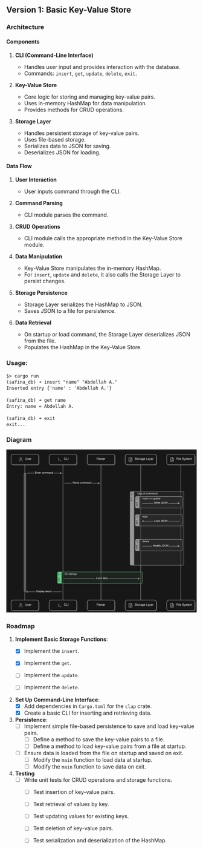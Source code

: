 
## Version 1: Basic Key-Value Store

### Architecture

#### Components
1. **CLI (Command-Line Interface)**
   - Handles user input and provides interaction with the database.
   - Commands: `insert`, `get`, `update`, `delete`, `exit`.

2. **Key-Value Store**
   - Core logic for storing and managing key-value pairs.
   - Uses in-memory HashMap for data manipulation.
   - Provides methods for CRUD operations.

3. **Storage Layer**
   - Handles persistent storage of key-value pairs.
   - Uses file-based storage.
   - Serializes data to JSON for saving.
   - Deserializes JSON for loading.

#### Data Flow

1. **User Interaction**
   - User inputs command through the CLI.

2. **Command Parsing**
   - CLI module parses the command.

3. **CRUD Operations**
   - CLI module calls the appropriate method in the Key-Value Store module.

4. **Data Manipulation**
   - Key-Value Store manipulates the in-memory HashMap.
   - For `insert`, `update` and `delete`, it also calls the Storage Layer to persist changes.

5. **Storage Persistence**
   - Storage Layer serializes the HashMap to JSON.
   - Saves JSON to a file for persistence.

6. **Data Retrieval**
   - On startup or load command, the Storage Layer deserializes JSON from the file.
   - Populates the HashMap in the Key-Value Store.
### Usage:
```shell
$> cargo run
(safina_db) ➜ insert "name" "Abdellah A."
Inserted entry {'name' : 'Abdellah A.'}

(safina_db) ➜ get name
Entry: name = Abdellah A.

(safina_db) ➜ exit
exit...
```
### Diagram

<img src="../ressources/version1-diagram.png" alt="v1-diagram" width="900">


### Roadmap


1. **Implement Basic Storage Functions**:
    - [x] Implement the `insert`.
    - [x] Implement the `get`.
    - [ ] Implement the `update`.
    - [ ] Implement the `delete`.


2. **Set Up Command-Line Interface**:
    - [x] Add dependencies in `Cargo.toml` for the `clap` crate.
    - [x] Create a basic CLI for inserting and retrieving data.

4. **Persistence**:
    - [ ] Implement simple file-based persistence to save and load key-value pairs.
        - [ ] Define a method to save the key-value pairs to a file.
        - [ ] Define a method to load key-value pairs from a file at startup.
    - [ ] Ensure data is loaded from the file on startup and saved on exit.
        - [ ] Modify the `main` function to load data at startup.
        - [ ] Modify the `main` function to save data on exit.
5.  **Testing**
    - [ ] Write unit tests for CRUD operations and storage functions.
      - [ ] Test insertion of key-value pairs.
      - [ ] Test retrieval of values by key.
      - [ ] Test updating values for existing keys.
      - [ ] Test deletion of key-value pairs.
      - [ ] Test serialization and deserialization of the HashMap.
  